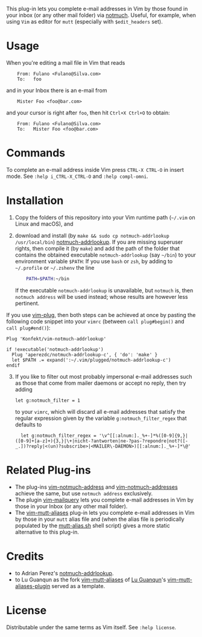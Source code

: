 This plug-in lets you complete e-mail addresses in Vim by those found in your inbox (or any other mail folder) via [notmuch](https://notmuchmail.org).
Useful, for example, when using `Vim` as editor for `mutt` (especially with `$edit_headers` set).

# Usage

When you're editing a mail file in Vim that reads
```mail
    From: Fulano <Fulano@Silva.com>
    To:   foo
```
and in your Inbox there is an e-mail from
```mail
    Mister Foo <foo@bar.com>
```
and your cursor is right after `foo`, then hit `Ctrl+X Ctrl+O` to obtain:
```mail
    From: Fulano <Fulano@Silva.com>
    To:   Mister Foo <foo@bar.com>
```

# Commands

To complete an e-mail address inside Vim press `CTRL-X CTRL-O` in insert
mode. See `:help i_CTRL-X_CTRL-O` and `:help compl-omni`.

# Installation

1. Copy the folders of this repository into your Vim runtime path (`~/.vim` on Linux and macOS), and
2. download and install (by `make && sudo cp notmuch-addrlookup /usr/local/bin`) [notmuch-addrlookup](https://github.com/aperezdc/notmuch-addrlookup-c).
    If you are missing superuser rights, then compile it (by `make`) and add the path of the folder that contains the obtained executable `notmuch-addrlookup` (say `~/bin`) to your environment variable `$PATH`:
    If you use `bash` or `zsh`, by adding to `~/.profile` or `~/.zshenv` the line

    ```sh
        PATH=$PATH:~/bin
    ```

   If the executable `notmuch-addrlookup` is unavailable, but `notmuch` is, then `notmuch address` will be used instead;
   whose results are however less pertinent.

If you use [vim-plug](https://github.com/junegunn/vim-plug), then both steps can be achieved at once by pasting the following code snippet into your `vimrc` (between `call plug#begin()` and `call plug#end()`):

```vim
Plug 'Konfekt/vim-notmuch-addrlookup'

if !executable('notmuch-addrlookup')
  Plug 'aperezdc/notmuch-addrlookup-c', { 'do': 'make' }
  let $PATH .= expand(':~/.vim/plugged/notmuch-addrlookup-c')
endif
```
    
3. If you like to filter out most probably impersonal e-mail addresses such as those that come from mailer daemons or accept no reply, then try adding

    ```vim
    let g:notmuch_filter = 1
    ```

    to your `vimrc`, which will discard all e-mail addresses that satisfy the regular expression given by the variable `g:notmuch_filter_regex` that defaults to

    ```vim
      let g:notmuch_filter_regex = '\v^[[:alnum:]._%+-]*%([0-9]{9,}|([0-9]+[a-z]+){3,}|\+|nicht-?antworten|ne-?pas-?repondre|not?([-_.])?reply|<(un)?subscribe>|<MAILER\-DAEMON>)[[:alnum:]._%+-]*\@'
    ```

# Related Plug-ins

- The plug-ins [vim-notmuch-address](https://github.com/adborden/vim-notmuch-address) and [vim-notmuch-addresses](https://github.com/mikejsavage/vim-notmuch-addresses) achieve the same, but use `notmuch address` exclusively.
- The plugin [vim-mailquery](https://github.com/Konfekt/vim-mailquery) lets you complete e-mail addresses in Vim by those in your Inbox (or any other mail folder).
- The [vim-mutt-aliases](https://github.com/Konfekt/vim-mutt-aliases) plug-in lets you complete e-mail addresses in Vim by those in your `mutt` alias file and (when the alias file is periodically populated by the [mutt-alias.sh](https://github.com/Konfekt/mutt-alias.sh) shell script) gives a more static alternative to this plug-in.

# Credits

- to Adrian Perez's [notmuch-addrlookup](https://github.com/aperezdc/notmuch-addrlookup-c).
- to Lu Guanqun as the fork [vim-mutt-aliases](https://github.com/Konfekt/vim-mutt-aliases) of [Lu Guanqun](mailto:guanqun.lu@gmail.com)'s [vim-mutt-aliases-plugin](https://github.com/guanqun/vim-mutt-aliases-plugin/tree/063a7bdd0d852a118253278721f74a053776135d) served as a template.

# License

Distributable under the same terms as Vim itself.  See `:help license`.

